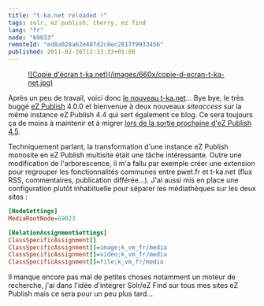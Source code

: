 ```yaml
---
title: "t-ka.net reloaded !"
tags: solr, ez publish, cherry, ez find
lang: "fr"
node: "69033"
remoteId: "ed8a028a62e407d2c8ec2817f9933456"
published: 2011-02-26T12:33:33+01:00
---
```

<figure class="object-center"><a href="http://t-ka.net">![Copie d'écran t-ka.net](/images/660x/copie-d-ecran-t-ka-net.jpg)
</a></figure>


Après un peu de travail, voici donc [le nouveau t-ka.net](http://t-ka.net)... Bye bye, le très buggé [eZ Publish](/tag/ez-publish) 4.0.0 et bienvenue à deux nouveaux *siteaccess* sur la même instance eZ Publish 4.4 qui sert également ce blog. Ce sera toujours ça de moins à maintenir et à migrer [lors de la sortie prochaine d'eZ Publish 4.5](http://share.ez.no/blogs/ez/ez-publish-community-project-matterhorn-4.5-beta-1).


Techniquement parlant, la transformation d'une instance eZ Publish monosite en eZ Publish multisite était une tâche intéressante. Outre une modification de l'arborescence, il m'a fallu par exemple créer une extension pour regrouper les fonctionnalités communes entre pwet.fr et t-ka.net (flux RSS, commentaires, publication différée...). J'ai aussi mis en place une configuration plutôt inhabituelle pour séparer les médiathèques sur les deux sites :

```ini
[NodeSettings]
MediaRootNode=69023

[RelationAssignmentSettings]
ClassSpecificAssignment[]
ClassSpecificAssignment[]=image;k_vm_fr/media
ClassSpecificAssignment[]=video;k_vm_fr/media
ClassSpecificAssignment[]=file;k_vm_fr/media
```

Il manque encore pas mal de petites choses notamment un moteur de recherche, j'ai dans l'idée d'intégrer Solr/eZ Find sur tous mes sites eZ Publish mais ce sera pour un peu plus tard...

